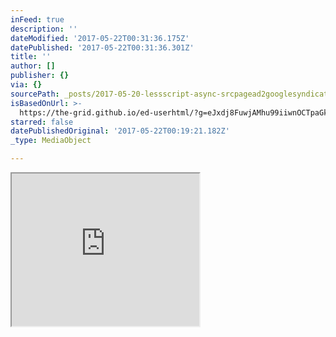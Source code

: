 ```yaml
---
inFeed: true
description: ''
dateModified: '2017-05-22T00:31:36.175Z'
datePublished: '2017-05-22T00:31:36.301Z'
title: ''
author: []
publisher: {}
via: {}
sourcePath: _posts/2017-05-20-lessscript-async-srcpagead2googlesyndicationcompageadjs.md
isBasedOnUrl: >-
  https://the-grid.github.io/ed-userhtml/?g=eJxdj8FuwjAMhu99iiwnOCTpaGkHazjsvDeYdnCT0gVCEtWpUDX27guCTRU-Wf5-W58bVIMJkQBOThEclKRCBOg70Cvee9_bLhFtFETjHVf-dKfigAI0ttMtxA9Id424XdtlzRNj5O2dMJZ645AoC4iSzjZoRq6FcbKdpNpgsDBtW-vV8Y40RGCgmbKmc1FSBSyMLStWVV6Uz_Umr-qXsl4_pNH6lC3yqtxUZbEuH_DeDydIARijvxonuaT4572YCRJJzsZpf-bz4eVCPj6XPIz4tfj-Wb5m_0__AqkMabo
starred: false
datePublishedOriginal: '2017-05-22T00:19:21.182Z'
_type: MediaObject

---
```

<iframe src="https://the-grid.github.io/ed-userhtml/?g=eJxdj8FuwjAMhu99iiwnOCTpaGkHazjsvDeYdnCT0gVCEtWpUDX27guCTRU-Wf5-W58bVIMJkQBOThEclKRCBOg70Cvee9_bLhFtFETjHVf-dKfigAI0ttMtxA9Id424XdtlzRNj5O2dMJZ645AoC4iSzjZoRq6FcbKdpNpgsDBtW-vV8Y40RGCgmbKmc1FSBSyMLStWVV6Uz_Umr-qXsl4_pNH6lC3yqtxUZbEuH_DeDydIARijvxonuaT4572YCRJJzsZpf-bz4eVCPj6XPIz4tfj-Wb5m_0__AqkMabo" height="244" style=""></iframe>